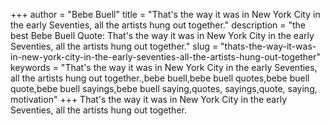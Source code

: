 +++
author = "Bebe Buell"
title = "That's the way it was in New York City in the early Seventies, all the artists hung out together."
description = "the best Bebe Buell Quote: That's the way it was in New York City in the early Seventies, all the artists hung out together."
slug = "thats-the-way-it-was-in-new-york-city-in-the-early-seventies-all-the-artists-hung-out-together"
keywords = "That's the way it was in New York City in the early Seventies, all the artists hung out together.,bebe buell,bebe buell quotes,bebe buell quote,bebe buell sayings,bebe buell saying,quotes, sayings,quote, saying, motivation"
+++
That's the way it was in New York City in the early Seventies, all the artists hung out together.
